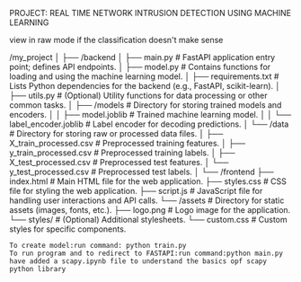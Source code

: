 PROJECT: REAL TIME NETWORK INTRUSION DETECTION USING MACHINE LEARNING

view in raw mode if the classification doesn't make sense


/my_project
│
├── /backend
│   ├── main.py                        # FastAPI application entry point; defines API endpoints.
│   ├── model.py                       # Contains functions for loading and using the machine learning model.
│   ├── requirements.txt                # Lists Python dependencies for the backend (e.g., FastAPI, scikit-learn).
│   ├── utils.py                       # (Optional) Utility functions for data processing or other common tasks.
│   ├── /models                        # Directory for storing trained models and encoders.
│   │   ├── model.joblib               # Trained machine learning model.
│   │   └── label_encoder.joblib       # Label encoder for decoding predictions.
│   └── /data                          # Directory for storing raw or processed data files.
│       ├── X_train_processed.csv      # Preprocessed training features.
│       ├── y_train_processed.csv      # Preprocessed training labels.
│       ├── X_test_processed.csv       # Preprocessed test features.
│       └── y_test_processed.csv       # Preprocessed test labels.
│
└── /frontend
    ├── index.html                     # Main HTML file for the web application.
    ├── styles.css                     # CSS file for styling the web application.
    ├── script.js                         # JavaScript file for handling user interactions and API calls.
    └── /assets                        # Directory for static assets (images, fonts, etc.).
        ├── logo.png                   # Logo image for the application.
        └── styles/                    # (Optional) Additional stylesheets.
            └── custom.css             # Custom styles for specific components.




    To create model:run command: python train.py
    To run program and to redirect to FASTAPI:run command:python main.py
    have added a scapy.ipynb file to understand the basics opf scapy python library
